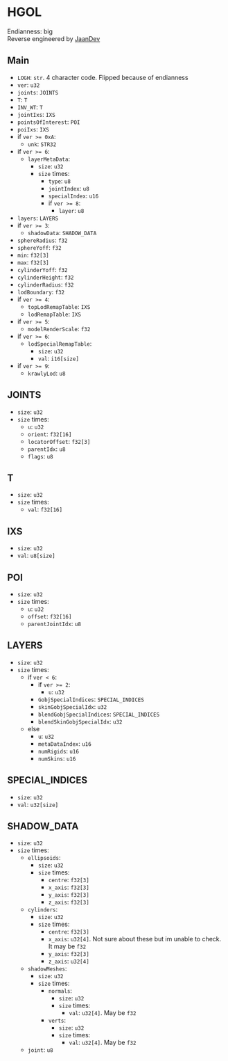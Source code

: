 # HGOL
Endianness: big  
Reverse engineered by [JaanDev](https://github.com/JaanDev)

## Main
* `LOGH`: `str`. 4 character code. Flipped because of endianness
* `ver`: `u32`
* `joints`: `JOINTS`
* `T`: `T`
* `INV_WT`: `T`
* `jointIxs`: `IXS`
* `pointsOfInterest`: `POI`
* `poiIxs`: `IXS`
* if `ver >= 0xA`:
    * `unk`: `STR32`
* if `ver >= 6`:
    * `layerMetaData`: 
        * `size`: `u32`
        * `size` times:
            * `type`: `u8`
            * `jointIndex`: `u8`
            * `specialIndex`: `u16`
            * if `ver >= 8`:
                * `layer`: `u8`
* `layers`: `LAYERS`
* if `ver >= 3`:
    * `shadowData`: `SHADOW_DATA`
* `sphereRadius`: `f32`
* `sphereYoff`: `f32`
* `min`: `f32[3]`
* `max`: `f32[3]`
* `cylinderYoff`: `f32`
* `cylinderHeight`: `f32`
* `cylinderRadius`: `f32`
* `lodBoundary`: `f32`
* if `ver >= 4`:
    * `topLodRemapTable`: `IXS`
    * `lodRemapTable`: `IXS`
* if `ver >= 5`:
    * `modelRenderScale`: `f32`
* if `ver >= 6`:
    * `lodSpecialRemapTable`:
        * `size`: `u32`
        * `val`: `i16[size]`
* if `ver >= 9`:
    * `krawlyLod`: `u8`

## JOINTS
* `size`: `u32`
* `size` times:
    * `u`: `u32`
    * `orient`: `f32[16]`
    * `locatorOffset`: `f32[3]`
    * `parentIdx`: `u8`
    * `flags`: `u8`

## T
* `size`: `u32`
* `size` times:
    * `val`: `f32[16]`

## IXS
* `size`: `u32`
* `val`: `u8[size]`

## POI
* `size`: `u32`
* `size` times:
    * `u`: `u32`
    * `offset`: `f32[16]`
    * `parentJointIdx`: `u8`

## LAYERS
* `size`: `u32`
* `size` times:
    * if `ver < 6`:
        * if `ver >= 2`:
            * `u`: `u32`
        * `GobjSpecialIndices`: `SPECIAL_INDICES`
        * `skinGobjSpecialIdx`: `u32`
        * `blendGobjSpecialIndices`: `SPECIAL_INDICES`
        * `blendSkinGobjSpecialIdx`: `u32`
    * else
        * `u`: `u32`
        * `metaDataIndex`: `u16`
        * `numRigids`: `u16`
        * `numSkins`: `u16`

## SPECIAL_INDICES
* `size`: `u32`
* `val`: `u32[size]`

## SHADOW_DATA
* `size`: `u32`
* `size` times:
    * `ellipsoids`:
        * `size`: `u32`
        * `size` times:
            * `centre`: `f32[3]`
            * `x_axis`: `f32[3]`
            * `y_axis`: `f32[3]`
            * `z_axis`: `f32[3]`
    * `cylinders`:
        * `size`: `u32`
        * `size` times:
            * `centre`: `f32[3]`
            * `x_axis`: `u32[4]`. Not sure about these but im unable to check. It may be `f32`
            * `y_axis`: `f32[3]`
            * `z_axis`: `u32[4]`
    * `shadowMeshes`:
        * `size`: `u32`
        * `size` times:
            * `normals`:
                * `size`: `u32`
                * `size` times:
                    * `val`: `u32[4]`. May be `f32`
            * `verts`:
                * `size`: `u32`
                * `size` times:
                    * `val`: `u32[4]`. May be `f32`
    * `joint`: `u8`